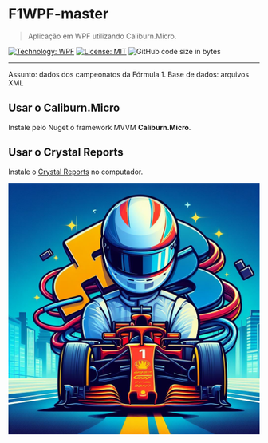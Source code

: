 # F1WPF-master
> Aplicação em WPF utilizando Caliburn.Micro.  

[![Technology: WPF](https://img.shields.io/badge/.NET%20Framework-WPF-orange)](https://dotnet.microsoft.com/en-us/apps/desktop) [![License: MIT](https://img.shields.io/badge/License-MIT-yellow.svg)](https://opensource.org/licenses/MIT)
![GitHub code size in bytes](https://img.shields.io/github/languages/code-size/samorysundjata/F1WPF-master)

***
Assunto: dados dos campeonatos da Fórmula 1. 
Base de dados: arquivos XML

## Usar o Caliburn.Micro

Instale pelo Nuget o framework MVVM **Caliburn.Micro**.

## Usar o Crystal Reports

Instale o  [Crystal Reports](https://www.sap.com/brazil/products/crystal-visual-studio.html) no computador.

![Image Alt text](_0f50310a-db3e-4a46-aafa-c2002ac44df9.jpg "F1")

